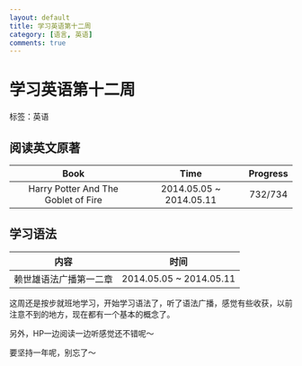 ```yaml
---
layout: default
title: 学习英语第十二周
category: [语言, 英语] 
comments: true
---
```


# 学习英语第十二周

标签：英语

## 阅读英文原著

| Book |Time | Progress |  
|:----:|  :----:| :----:|  
| Harry Potter And The Goblet of Fire| 2014.05.05 ~ 2014.05.11 | 732/734 | 



## 学习语法

| 内容 | 时间 |
|:--:|:--:|
|赖世雄语法广播第一二章| 2014.05.05 ~ 2014.05.11 |

这周还是按步就班地学习，开始学习语法了，听了语法广播，感觉有些收获，以前注意不到的地方，现在都有一个基本的概念了。

另外，HP一边阅读一边听感觉还不错呢～

要坚持一年呢，别忘了～









